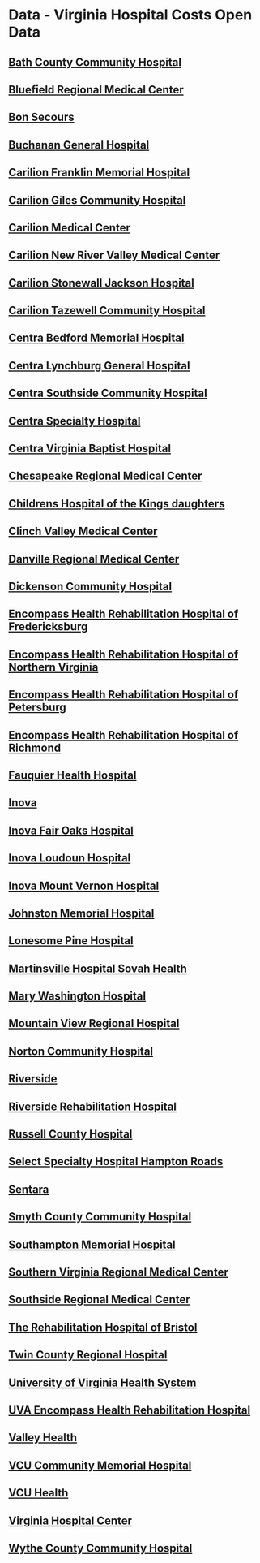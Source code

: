 # Data - Virginia Hospital Costs Open Data  

## [Bath County Community Hospital](https://github.com/jalbertbowden/virginia-hospital-costs-open-data/tree/master/data/bath-county-community-hospital)

## [Bluefield Regional Medical Center](https://github.com/jalbertbowden/virginia-hospital-costs-open-data/tree/master/data/bluefield-regional-medical-center)

## [Bon Secours](https://github.com/jalbertbowden/virginia-hospital-costs-open-data/tree/master/data/bon-secours)

## [Buchanan General Hospital](https://github.com/jalbertbowden/virginia-hospital-costs-open-data/tree/master/data/buchanan-general-hospital)

## [Carilion Franklin Memorial Hospital](https://github.com/jalbertbowden/virginia-hospital-costs-open-data/tree/master/data/carilion-franklin-memorial-hospital)

## [Carilion Giles Community Hospital](https://github.com/jalbertbowden/virginia-hospital-costs-open-data/tree/master/data/carilion-giles-community-hospital/)

## [Carilion Medical Center](https://github.com/jalbertbowden/virginia-hospital-costs-open-data/tree/master/data/carilion-medical-center/)

## [Carilion New River Valley Medical Center](https://github.com/jalbertbowden/virginia-hospital-costs-open-data/tree/master/data/carilion-new-river-valley-medical-center/)

## [Carilion Stonewall Jackson Hospital](https://github.com/jalbertbowden/virginia-hospital-costs-open-data/tree/master/data/carilion-stonewall-jackson-hospital/)

## [Carilion Tazewell Community Hospital](https://github.com/jalbertbowden/virginia-hospital-costs-open-data/tree/master/data/carilion-tazewell-community-hospital/)

## [Centra Bedford Memorial Hospital](https://github.com/jalbertbowden/virginia-hospital-costs-open-data/tree/master/data/centra-bedford-memorial-hospital/)

## [Centra Lynchburg General Hospital](https://github.com/jalbertbowden/virginia-hospital-costs-open-data/tree/master/data/centra-lynchburg-general-hospital/)

## [Centra Southside Community Hospital](https://github.com/jalbertbowden/virginia-hospital-costs-open-data/tree/master/data/centra-southside-community-hospital/)

## [Centra Specialty Hospital](https://github.com/jalbertbowden/virginia-hospital-costs-open-data/tree/master/data/centra-specialty-hospital/)

## [Centra Virginia Baptist Hospital](https://github.com/jalbertbowden/virginia-hospital-costs-open-data/tree/master/data/centra-virginia-baptist-hospital)

## [Chesapeake Regional Medical Center](https://github.com/jalbertbowden/virginia-hospital-costs-open-data/tree/master/data/chesapeake-regional-medical-center)

## [Childrens Hospital of the Kings daughters](https://github.com/jalbertbowden/virginia-hospital-costs-open-data/tree/master/data/childrens-hospital-of-the-kings-daughters)

## [Clinch Valley Medical Center](https://github.com/jalbertbowden/virginia-hospital-costs-open-data/tree/master/data/clinch-valley-medical-center)

## [Danville Regional Medical Center](https://github.com/jalbertbowden/virginia-hospital-costs-open-data/tree/master/data/danville-regional-medical-center)

## [Dickenson Community Hospital](https://github.com/jalbertbowden/virginia-hospital-costs-open-data/tree/master/data/dickenson-community-hospital)

## [Encompass Health Rehabilitation Hospital of Fredericksburg](https://github.com/jalbertbowden/virginia-hospital-costs-open-data/tree/master/data/encompass-health-rehabilitation-hospital-of-fredericksburg)

## [Encompass Health Rehabilitation Hospital of Northern Virginia](https://github.com/jalbertbowden/virginia-hospital-costs-open-data/tree/master/data/encompass-health-rehabilitation-hospital-of-northern-virginia)

## [Encompass Health Rehabilitation Hospital of Petersburg](https://github.com/jalbertbowden/virginia-hospital-costs-open-data/tree/master/data/encompass-health-rehabilitation-hospital-of-petersburg)

## [Encompass Health Rehabilitation Hospital of Richmond](https://github.com/jalbertbowden/virginia-hospital-costs-open-data/tree/master/data/encompass-health-rehabilitation-hospital-of-richmond)

## [Fauquier Health Hospital](https://github.com/jalbertbowden/virginia-hospital-costs-open-data/tree/master/data/fauquier-health-hospital)

## [Inova](https://github.com/jalbertbowden/virginia-hospital-costs-open-data/tree/master/data/inova)

## [Inova Fair Oaks Hospital](https://github.com/jalbertbowden/virginia-hospital-costs-open-data/tree/master/data/inova-fair-oaks-hospital )

## [Inova Loudoun Hospital](https://github.com/jalbertbowden/virginia-hospital-costs-open-data/tree/master/data/inova-loudoun-hospital)

## [Inova Mount Vernon Hospital](https://github.com/jalbertbowden/virginia-hospital-costs-open-data/tree/master/data/inova-mount-vernon-hospital)

## [Johnston Memorial Hospital](https://github.com/jalbertbowden/virginia-hospital-costs-open-data/tree/master/data/johnston-memorial-hospital)

## [Lonesome Pine Hospital](https://github.com/jalbertbowden/virginia-hospital-costs-open-data/tree/master/data/lonesome-pine-hospital)

## [Martinsville Hospital Sovah Health](https://github.com/jalbertbowden/virginia-hospital-costs-open-data/tree/master/data/martinsville-hospital-sovah-health)

## [Mary Washington Hospital](https://github.com/jalbertbowden/virginia-hospital-costs-open-data/tree/master/data/mary-washington-hospital)

## [Mountain View Regional Hospital](https://github.com/jalbertbowden/virginia-hospital-costs-open-data/tree/master/data/mountain-view-regional-hospital)

## [Norton Community Hospital](https://github.com/jalbertbowden/virginia-hospital-costs-open-data/tree/master/data/norton-community-hospital)

## [Riverside](https://github.com/jalbertbowden/virginia-hospital-costs-open-data/tree/master/data/riverside)

## [Riverside Rehabilitation Hospital](https://github.com/jalbertbowden/virginia-hospital-costs-open-data/tree/master/data/riverside-rehabilitation-hospital)

## [Russell County Hospital](https://github.com/jalbertbowden/virginia-hospital-costs-open-data/tree/master/data/russell-county-hospital)

## [Select Specialty Hospital Hampton Roads](https://github.com/jalbertbowden/virginia-hospital-costs-open-data/tree/master/data/select-specialty-hospital-hampton-roads)

## [Sentara](https://github.com/jalbertbowden/virginia-hospital-costs-open-data/tree/master/data/sentara)

## [Smyth County Community Hospital](https://github.com/jalbertbowden/virginia-hospital-costs-open-data/tree/master/data/smyth-county-community-hospital)

## [Southampton Memorial Hospital](https://github.com/jalbertbowden/virginia-hospital-costs-open-data/tree/master/data/southampton-memorial-hospital)

## [Southern Virginia Regional Medical Center](https://github.com/jalbertbowden/virginia-hospital-costs-open-data/tree/master/data/southern-virginia-regional-medical-center)

## [Southside Regional Medical Center](https://github.com/jalbertbowden/virginia-hospital-costs-open-data/tree/master/data/southside-regional-medical-center)

## [The Rehabilitation Hospital of Bristol](https://github.com/jalbertbowden/virginia-hospital-costs-open-data/tree/master/data/the-rehabilitation-hospital-of-bristol)

## [Twin County Regional Hospital](https://github.com/jalbertbowden/virginia-hospital-costs-open-data/tree/master/data/twin-county-regional-hospital)

## [University of Virginia Health System](https://github.com/jalbertbowden/virginia-hospital-costs-open-data/tree/master/data/university-of-virginia-health-system)

## [UVA Encompass Health Rehabilitation Hospital](https://github.com/jalbertbowden/virginia-hospital-costs-open-data/tree/master/data/uva-encompass-health-rehabilitation-hospital)

## [Valley Health](https://github.com/jalbertbowden/virginia-hospital-costs-open-data/tree/master/data/valley-health)

## [VCU Community Memorial Hospital](https://github.com/jalbertbowden/virginia-hospital-costs-open-data/tree/master/data/vcu-community-memorial-hospital)

## [VCU Health](https://github.com/jalbertbowden/virginia-hospital-costs-open-data/tree/master/data/vcu-health/)

## [Virginia Hospital Center](https://github.com/jalbertbowden/virginia-hospital-costs-open-data/tree/master/data/virginia-hospital-center/)

## [Wythe County Community Hospital](https://github.com/jalbertbowden/virginia-hospital-costs-open-data/tree/master/data/wythe-county-community-hospital/)  
